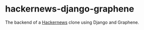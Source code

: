 # hackernews-django-graphene

The backend of a [Hackernews][] clone using Django and Graphene.

[Hackernews]: https://news.ycombinator.com
